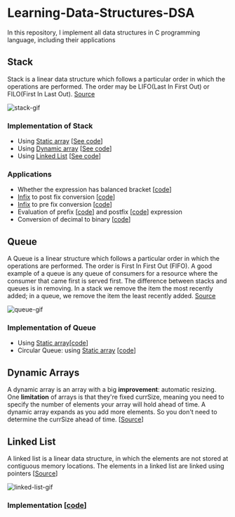 # Learning-Data-Structures-DSA

In this repository, I implement all data structures in C programming language, including their applications

## Stack

Stack is a linear data structure which follows a particular order in which the operations are performed. The order may
be LIFO(Last In First Out) or FILO(First In Last Out). [Source](https://www.geeksforgeeks.org/stack-data-structure/)

![stack-gif](https://miro.medium.com/max/1680/0*SESFJYWU5a-3XM9m.gif)

### Implementation of Stack

* Using
  [Static array](https://stackoverflow.com/questions/2672085/what-is-the-difference-between-static-and-dynamic-arrays-in-c) [[See code](stack/implementation/static_stack.c)]
* Using
  [Dynamic array](https://stackoverflow.com/questions/2672085/what-is-the-difference-between-static-and-dynamic-arrays-in-c) [[See code](stack/implementation/dynamic_stack.c)]
* Using
  [Linked List](https://www.geeksforgeeks.org/data-structures/linked-list/) [[See code](stack/implementation/linked_stack.c)]

### Applications

* Whether the expression has balanced
  bracket [[code](https://github.com/ujjwalgarg100204/Learning-Data-Structures-DSA/blob/f331774d017bd1c7ea811fe311c0bc7366495fc1/stack/application/expression_parser.c#L21)]
* [Infix](https://www.codingninjas.com/blog/2021/09/06/infix-postfix-and-prefix-conversion/) to post fix
  conversion [[code](https://github.com/ujjwalgarg100204/Learning-Data-Structures-DSA/blob/f331774d017bd1c7ea811fe311c0bc7366495fc1/stack/application/expression_parser.c#L50)]
* [Infix](https://www.codingninjas.com/blog/2021/09/06/infix-postfix-and-prefix-conversion/) to pre fix
  conversion [[code](https://github.com/ujjwalgarg100204/Learning-Data-Structures-DSA/blob/f331774d017bd1c7ea811fe311c0bc7366495fc1/stack/application/expression_parser.c#L93)]
* Evaluation of
  prefix [[code](https://github.com/ujjwalgarg100204/Learning-Data-Structures-DSA/blob/f331774d017bd1c7ea811fe311c0bc7366495fc1/stack/application/expression_parser.c#L136)]
  and
  postfix [[code](https://github.com/ujjwalgarg100204/Learning-Data-Structures-DSA/blob/f331774d017bd1c7ea811fe311c0bc7366495fc1/stack/application/expression_parser.c#L157)]
  expression
* Conversion of decimal to binary [[code]()]

## Queue

A Queue is a linear structure which follows a particular order in which the operations are performed. The order is First
In First Out (FIFO). A good example of a queue is any queue of consumers for a resource where the consumer that came
first is served first. The difference between stacks and queues is in removing. In a stack we remove the item the most
recently added; in a queue, we remove the item the least recently
added. [Source](https://www.geeksforgeeks.org/queue-data-structure/)

![queue-gif](https://res.cloudinary.com/practicaldev/image/fetch/s--LTu3kVda--/c_limit%2Cf_auto%2Cfl_progressive%2Cq_66%2Cw_880/https://1.bp.blogspot.com/-N-v_FiIdQXM/XlkFCQQYtPI/AAAAAAAAHR0/zxkuX6WfQS8Y8Mkoj1nHZDWtMOD3MjsUwCLcBGAsYHQ/s1600/0_E33E-AjyAUTFjVmM.gif)

### Implementation of Queue

* Using
  [Static array](https://stackoverflow.com/questions/2672085/what-is-the-difference-between-static-and-dynamic-arrays-in-c)[[code](https://github.com/ujjwalgarg100204/Learning-Data-Structures-DSA/blob/f331774d017bd1c7ea811fe311c0bc7366495fc1/queue/implementation/static_queue.c#L7)]
* Circular Queue:
  using [Static array](https://stackoverflow.com/questions/2672085/what-is-the-difference-between-static-and-dynamic-arrays-in-c) [[code]()]

## Dynamic Arrays

A dynamic array is an array with a big **improvement**: automatic resizing.
One **limitation** of arrays is that they're fixed currSize, meaning you need to specify the number of elements your
array
will hold ahead of time.
A dynamic array expands as you add more elements. So you don't need to determine the currSize ahead of
time. [[Source](https://www.interviewcake.com/concept/java/dynamic-array)]

## Linked List

A linked list is a linear data structure, in which the elements are not stored at contiguous memory locations. The
elements in a linked list are linked using
pointers [[Source](https://www.geeksforgeeks.org/data-structures/linked-list/)]

![linked-list-gif](https://assets.digitalocean.com/articles/alligator/js/linked-lists-implementation/linked-list-insert.gif)

### Implementation [[code](https://github.com/ujjwalgarg100204/Learning-Data-Structures-DSA/blob/f331774d017bd1c7ea811fe311c0bc7366495fc1/linked_list/implementation/linked_list.c#L6)]
